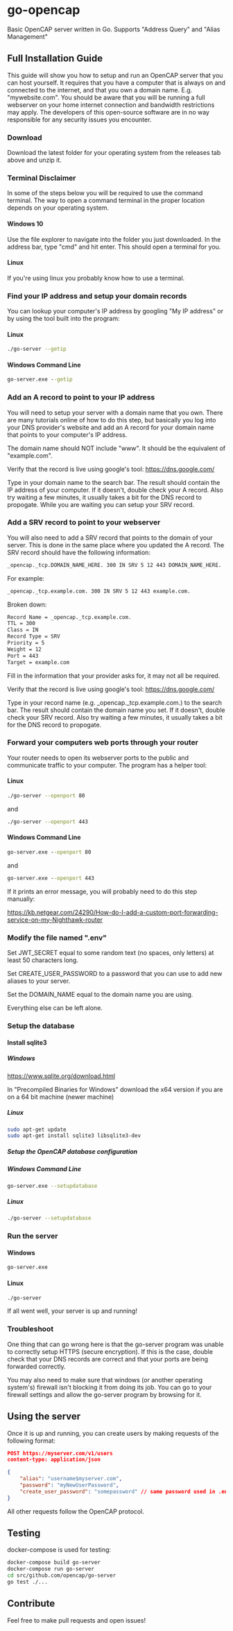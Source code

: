 # go-opencap

Basic OpenCAP server written in Go. Supports "Address Query" and "Alias Management"

## Full Installation Guide

This guide will show you how to setup and run an OpenCAP server that you can host yourself. It requires that you have a computer that is always on and connected to the internet, and that you own a domain name. E.g. "mywebsite.<span></span>com". You should be aware that you will be running a full webserver on your home internet connection and bandwidth restrictions may apply. The developers of this open-source software are in no way responsible for any security issues you encounter.

### Download

Download the latest folder for your operating system from the releases tab above and unzip it.

### Terminal Disclaimer

In some of the steps below you will be required to use the command terminal. The way to open a command terminal in the proper location depends on your operating system.

#### Windows 10

Use the file explorer to navigate into the folder you just downloaded. In the address bar, type "cmd" and hit enter. This should open a terminal for you.

#### Linux

If you're using linux you probably know how to use a terminal.

### Find your IP address and setup your domain records

You can lookup your computer's IP address by googling "My IP address" or by using the tool built into the program:

#### Linux

```bash
./go-server --getip
```

#### Windows Command Line

```cmd
go-server.exe --getip
```

### Add an A record to point to your IP address

You will need to setup your server with a domain name that you own. There are many tutorials online of how to do this step, but basically you log into your DNS provider's website and add an A record for your domain name that points to your computer's IP address.

The domain name should NOT include "www". It should be the equivalent of "example.com".

Verify that the record is live using google's tool: https://dns.google.com/

Type in your domain name to the search bar. The result should contain the IP address of your computer. If it doesn't, double check your A record. Also try waiting a few minutes, it usually takes a bit for the DNS record to propogate. While you are waiting you can setup your SRV record.

### Add a SRV record to point to your webserver

You will also need to add a SRV record that points to the domain of your server. This is done in the same place where you updated the A record. The SRV record should have the following information:

```bash
_opencap._tcp.DOMAIN_NAME_HERE. 300 IN SRV 5 12 443 DOMAIN_NAME_HERE.
```

For example:

```bash
_opencap._tcp.example.com. 300 IN SRV 5 12 443 example.com.
```

Broken down:

```bash
Record Name = _opencap._tcp.example.com.
TTL = 300
Class = IN
Record Type = SRV
Priority = 5
Weight = 12
Port = 443
Target = example.com
```

Fill in the information that your provider asks for, it may not all be required.

Verify that the record is live using google's tool: https://dns.google.com/

Type in your record name (e.g. \_opencap.\_tcp.example.com.) to the search bar. The result should contain the domain name you set. If it doesn't, double check your SRV record. Also try waiting a few minutes, it usually takes a bit for the DNS record to propogate.

### Forward your computers web ports through your router

Your router needs to open its webserver ports to the public and communicate traffic to your computer. The program has a helper tool:

#### Linux

```bash
./go-server --openport 80
```

and

```bash
./go-server --openport 443
```

#### Windows Command Line

```cmd
go-server.exe --openport 80
```

and

```cmd
go-server.exe --openport 443
```

If it prints an error message, you will probably need to do this step manually:

https://kb.netgear.com/24290/How-do-I-add-a-custom-port-forwarding-service-on-my-Nighthawk-router

### Modify the file named ".env"

Set JWT_SECRET equal to some random text (no spaces, only letters) at least 50 characters long.

Set CREATE_USER_PASSWORD to a password that you can use to add new aliases to your server.

Set the DOMAIN_NAME equal to the domain name you are using.

Everything else can be left alone.

### Setup the database

#### Install sqlite3

##### Windows

https://www.sqlite.org/download.html

In "Precompiled Binaries for Windows" download the x64 version if you are on a 64 bit machine (newer machine)

##### Linux

```bash
sudo apt-get update
sudo apt-get install sqlite3 libsqlite3-dev
```

##### Setup the OpenCAP database configuration

##### Windows Command Line

```bash
go-server.exe --setupdatabase
```

##### Linux

```bash
./go-server --setupdatabase
```

### Run the server

#### Windows

```bash
go-server.exe
```

#### Linux

```bash
./go-server
```

If all went well, your server is up and running!

### Troubleshoot

One thing that can go wrong here is that the go-server program was unable to correctly setup HTTPS (secure encryption). If this is the case, double check that your DNS records are correct and that your ports are being forwarded correctly.

You may also need to make sure that windows (or another operating system's) firewall isn't blocking it from doing its job. You can go to your firewall settings and allow the go-server program by browsing for it.

## Using the server

Once it is up and running, you can create users by making requests of the following format:

```json
POST https://myserver.com/v1/users
content-type: application/json

{
    "alias": "username$myserver.com",
    "password": "myNewUserPassword",
    "create_user_password": "somepassword" // same password used in .env file
}
```

All other requests follow the OpenCAP protocol.

## Testing

docker-compose is used for testing:

```bash
docker-compose build go-server
docker-compose run go-server
cd src/github.com/opencap/go-server
go test ./...
```

## Contribute

Feel free to make pull requests and open issues!
